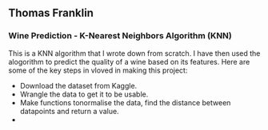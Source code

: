 ## Thomas Franklin


### Wine Prediction - K-Nearest Neighbors Algorithm (KNN)
This is a KNN algorithm that I wrote down from scratch. I have then used the alogorithm to predict the quality of a wine based on its features.
Here are some of the key steps in vloved in making this project:
- Download the dataset from Kaggle.
- Wrangle the data to get it to be usable.
- Make functions tonormalise the data, find the distance between datapoints and return a value.
- 

